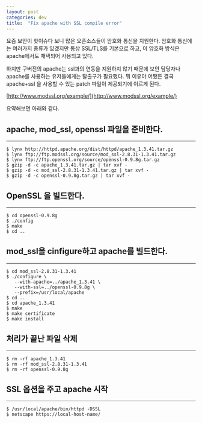 ```yaml
---
layout: post
categories: dev 
title:  "Fix apache with SSL compile error"
---
```



요즘 보안이 핫이슈다 보니 많은 오픈소스들이 암호화 통신을 지원한다. 암호화 통신에는 여러가지 종류가 있겠지만 통상 SSL/TLS를 기본으로 하고, 이 암호화 방식은 apache에서도 채택되어 사용되고 있다.

하지만 구버전의 apache는 ssl과의 연동을 지원하지 않기 때문에 보안 담당자나 apache를 사용하는 유저들에게는 탈출구가 필요했다.
뭐 이유야 어쨌든 결국 apache+ssl 을 사용할 수 있는 patch 파일이 제공되기에 이르게 된다.

[http://www.modssl.org/example/](http://www.modssl.org/example/)

요약해보면 아래와 같다.

## apache, mod_ssl, openssl 파일을 준비한다.  
----
	$ lynx http://httpd.apache.org/dist/httpd/apache_1.3.41.tar.gz  
	$ lynx ftp://ftp.modssl.org/source/mod_ssl-2.8.31-1.3.41.tar.gz  
	$ lynx ftp://ftp.openssl.org/source/openssl-0.9.8g.tar.gz  
	$ gzip -d -c apache_1.3.41.tar.gz | tar xvf -  
	$ gzip -d -c mod_ssl-2.8.31-1.3.41.tar.gz | tar xvf -  
	$ gzip -d -c openssl-0.9.8g.tar.gz | tar xvf -  

## OpenSSL 을 빌드한다. 
----
	$ cd openssl-0.9.8g 
	$ ./config 
	$ make 
	$ cd .. 

## mod_ssl을 cinfigure하고 apache를 빌드한다.
----
	$ cd mod_ssl-2.8.31-1.3.41  
	$ ./configure \  
	   --with-apache=../apache_1.3.41 \  
	   --with-ssl=../openssl-0.9.8g \  
	   --prefix=/usr/local/apache  
	$ cd ..  
	$ cd apache_1.3.41  
	$ make  
	$ make certificate  
	$ make install  


## 처리가 끝난 파일 삭제
----
	$ rm -rf apache_1.3.41  
	$ rm -rf mod_ssl-2.8.31-1.3.41  
	$ rm -rf openssl-0.9.8g  


## SSL 옵션을 주고 apache 시작
----
	$ /usr/local/apache/bin/httpd -DSSL  
	$ netscape https://local-host-name/  
